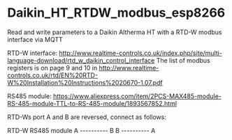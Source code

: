 # Daikin_HT_RTDW_modbus_esp8266

Read and write parameters to a Daikin Altherma HT with a RTD-W modbus interface via MQTT

RTD-W interface: http://www.realtime-controls.co.uk/index.php/site/multi-language-download/rtd_w_daikin_control_interface
The list of modbus registers is on page 9 and 10 in http://www.realtime-controls.co.uk/rtd/EN%20RTD-W%20Installation%20Instructions%2020670-1.07.pdf

RS485 module: https://www.aliexpress.com/item/2PCS-MAX485-module-RS-485-module-TTL-to-RS-485-module/1893567852.html

RTD-Ws port A and B are reversed, connect as follows:

RTD-W      RS485 module
  A ---------- B
  B ---------- A
